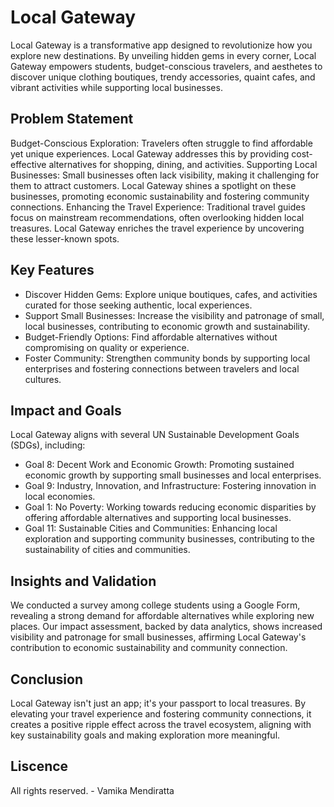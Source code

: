 # Local Gateway

Local Gateway is a transformative app designed to revolutionize how you explore new destinations. By unveiling hidden gems in every corner, Local Gateway empowers students, budget-conscious travelers, and aesthetes to discover unique clothing boutiques, trendy accessories, quaint cafes, and vibrant activities while supporting local businesses.

## Problem Statement

Budget-Conscious Exploration: Travelers often struggle to find affordable yet unique experiences. Local Gateway addresses this by providing cost-effective alternatives for shopping, dining, and activities.
Supporting Local Businesses: Small businesses often lack visibility, making it challenging for them to attract customers. Local Gateway shines a spotlight on these businesses, promoting economic sustainability and fostering community connections.
Enhancing the Travel Experience: Traditional travel guides focus on mainstream recommendations, often overlooking hidden local treasures. Local Gateway enriches the travel experience by uncovering these lesser-known spots.

## Key Features

- Discover Hidden Gems: Explore unique boutiques, cafes, and activities curated for those seeking authentic, local experiences.
- Support Small Businesses: Increase the visibility and patronage of small, local businesses, contributing to economic growth and sustainability.
- Budget-Friendly Options: Find affordable alternatives without compromising on quality or experience.
- Foster Community: Strengthen community bonds by supporting local enterprises and fostering connections between travelers and local cultures.

## Impact and Goals

Local Gateway aligns with several UN Sustainable Development Goals (SDGs), including:

- Goal 8: Decent Work and Economic Growth: Promoting sustained economic growth by supporting small businesses and local enterprises.
- Goal 9: Industry, Innovation, and Infrastructure: Fostering innovation in local economies.
- Goal 1: No Poverty: Working towards reducing economic disparities by offering affordable alternatives and supporting local businesses.
- Goal 11: Sustainable Cities and Communities: Enhancing local exploration and supporting community businesses, contributing to the sustainability of cities and communities.


## Insights and Validation

We conducted a survey among college students using a Google Form, revealing a strong demand for affordable alternatives while exploring new places. Our impact assessment, backed by data analytics, shows increased visibility and patronage for small businesses, affirming Local Gateway's contribution to economic sustainability and community connection.

## Conclusion

Local Gateway isn't just an app; it's your passport to local treasures. By elevating your travel experience and fostering community connections, it creates a positive ripple effect across the travel ecosystem, aligning with key sustainability goals and making exploration more meaningful.

## Liscence 

All rights reserved. - Vamika Mendiratta
